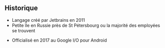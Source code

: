 ## Historique


- Langage créé par Jetbrains en 2011
- Petite île en Russie près de St Pétersbourg ou la majorité des employées se trouvent
<!-- .element: class="fragment" -->
- Officialisé en 2017 au Google I/O pour Android
<!-- .element: class="fragment" -->
